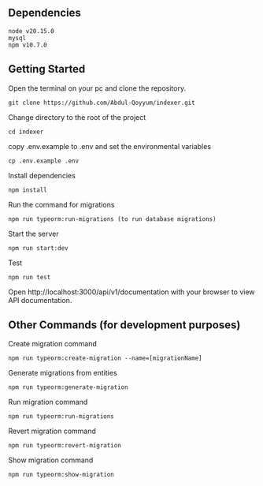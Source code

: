 ## Dependencies
```
node v20.15.0
mysql
npm v10.7.0
```
## Getting Started

Open the terminal on your pc and clone the repository.
```
git clone https://github.com/Abdul-Qoyyum/indexer.git
```

Change directory to the root of the project
```angular2html
cd indexer
```
copy .env.example to .env and set the environmental variables
```angular2html
cp .env.example .env
```
Install dependencies
```angular2html
npm install
```

Run the command for migrations
```angular2html
npm run typeorm:run-migrations (to run database migrations)
```

Start the server
```angular2html
npm run start:dev
```

Test
```angular2html
npm run test
```

Open http://localhost:3000/api/v1/documentation with your browser to view API documentation.


## Other Commands (for development purposes)
Create migration command
```angular2html
npm run typeorm:create-migration --name=[migrationName]
```
Generate migrations from entities
```angular2html
npm run typeorm:generate-migration
```

Run migration command
```angular2html
npm run typeorm:run-migrations
```

Revert migration command
```angular2html
npm run typeorm:revert-migration
```

Show migration command
```angular2html
npm run typeorm:show-migration
```


